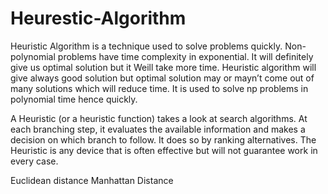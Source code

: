# Heurestic-Algorithm

Heuristic Algorithm is a technique used to solve problems quickly.
Non-polynomial problems have time complexity in exponential.
It will definitely give us optimal solution but it Weill take more time.
Heuristic algorithm will give always good solution but optimal solution may or mayn’t come  out of many solutions which will reduce time.
It is used to solve np problems in polynomial time hence quickly.

A Heuristic (or a heuristic function) takes a look at search algorithms. At each branching step, it evaluates the available information and makes a decision on which branch to follow. It does so by ranking alternatives. The Heuristic is any device that is often effective but will not guarantee work in every case.

Euclidean distance
Manhattan Distance

